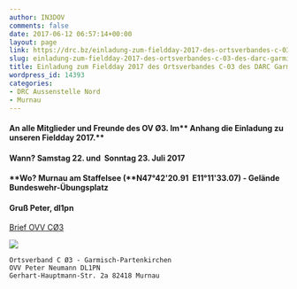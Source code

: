 ```yaml
---
author: IN3DOV
comments: false
date: 2017-06-12 06:57:14+00:00
layout: page
link: https://drc.bz/einladung-zum-fieldday-2017-des-ortsverbandes-c-03-des-darc-garmisch-patenkirchen/
slug: einladung-zum-fieldday-2017-des-ortsverbandes-c-03-des-darc-garmisch-patenkirchen
title: Einladung zum Fieldday 2017 des Ortsverbandes C-03 des DARC Garmisch Patenkirchen
wordpress_id: 14393
categories:
- DRC Aussenstelle Nord
- Murnau
---
```


#### **An alle Mitglieder und Freunde des OV Ø3. Im**** Anhang die Einladung zu unseren Fieldday 2017.**




#### **Wann? Samstag 22. und  Sonntag 23. Juli 2017**




#### **Wo? Murnau am Staffelsee (****N47°42'20.91  E11°11'33.07) - Gelände Bundeswehr-Übungsplatz**




#### **Gruß Peter, dl1pn**


[Brief OVV CØ3](https://drc.bz/wp-content/uploads/2017/06/Brief-OVV-CØ3.docx)



[![](https://drc.bz/wp-content/uploads/2017/06/Fieldday-2017-1024x638.jpg)
](https://drc.bz/wp-content/uploads/2017/06/Fieldday-2017.jpg)







    
     
    
    
    
    
    
    
    
    
    
    
    Ortsverband C Ø3 - Garmisch-Partenkirchen
    OVV Peter Neumann DL1PN
    Gerhart-Hauptmann-Str. 2a 82418 Murnau
